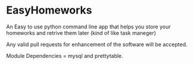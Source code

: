 # EasyHomeworks
An Easy to use python command line app that helps you store your homeworks and retrive them later (kind of like task maneger)

Any valid pull requests for enhancement of the software will be accepted.

Module Dependencies = mysql and prettytable.
